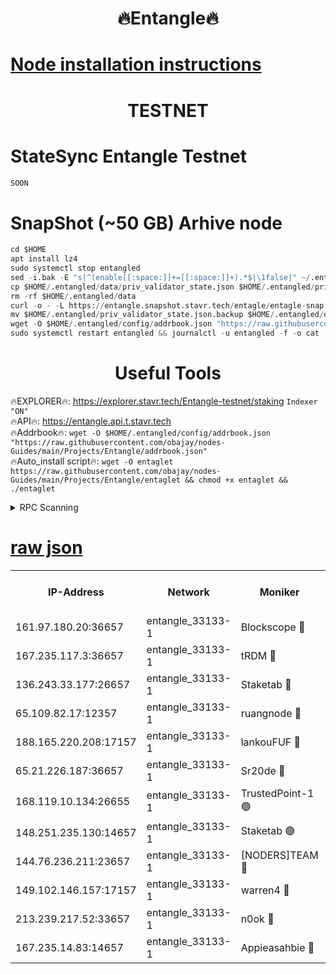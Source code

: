 <h1 align="center"> 🔥Entangle🔥</h1>

[Node installation instructions](https://github.com/obajay/nodes-Guides/tree/main/Projects/Entangle)
=

<h1 align="center"> TESTNET</h1>

# StateSync Entangle Testnet
```python
SOON
```
# SnapShot (~50 GB) Arhive node
```python
cd $HOME
apt install lz4
sudo systemctl stop entangled
sed -i.bak -E "s|^(enable[[:space:]]+=[[:space:]]+).*$|\1false|" ~/.entangled/config/config.toml
cp $HOME/.entangled/data/priv_validator_state.json $HOME/.entangled/priv_validator_state.json.backup
rm -rf $HOME/.entangled/data
curl -o - -L https://entangle.snapshot.stavr.tech/entagle/entagle-snap.tar.lz4 | lz4 -c -d - | tar -x -C $HOME/.entangled --strip-components 2
mv $HOME/.entangled/priv_validator_state.json.backup $HOME/.entangled/data/priv_validator_state.json
wget -O $HOME/.entangled/config/addrbook.json "https://raw.githubusercontent.com/obajay/nodes-Guides/main/Projects/Entangle/addrbook.json"
sudo systemctl restart entangled && journalctl -u entangled -f -o cat
```
 <h1 align="center"> Useful Tools</h1>
 
🔥EXPLORER🔥: https://explorer.stavr.tech/Entangle-testnet/staking        `Indexer "ON"` \
🔥API🔥:      https://entangle.api.t.stavr.tech \
🔥Addrbook🔥: ```wget -O $HOME/.entangled/config/addrbook.json "https://raw.githubusercontent.com/obajay/nodes-Guides/main/Projects/Entangle/addrbook.json"``` \
🔥Auto_install script🔥:  `wget -O entaglet https://raw.githubusercontent.com/obajay/nodes-Guides/main/Projects/Entangle/entaglet && chmod +x entaglet && ./entaglet`


<details>
<summary>RPC Scanning</summary>

<h2 align="center"> We scan nodes in real time every 4 hours. And we provide the final result of RPC endpoints.
We cannot influence the operation of these nodes in any way. </h2>


```python
If Voting Power is higher than 0 --> then the Node is a validator of the network and may be subject to attack and be a potential threat to the chain.
```
```python
We marked such validators with a red symbol
```

</details>

[raw json](https://rpc-check.entangt.stavr.tech/entangt/rpc-entangt-result.json)
=


<table><tr><th>IP-Address</th><th>Network</th><th>Moniker</th><th>Latest Block Height</th><th>Earliest Block Height</th><th>Catching Up</th><th>Tx Index</th><th>Voting Power</th><th>Scan Time</th></tr><tr><td>161.97.180.20:36657</td><td>entangle_33133-1</td><td>Blockscope 🔴</td><td>2496355</td><td>1</td><td>False</td><td>off</td><td>309145299296670</td><td>2024-03-05T15:11:55.551207732UTC</td></tr><tr><td>167.235.117.3:36657</td><td>entangle_33133-1</td><td>tRDM 🔴</td><td>2496358</td><td>1</td><td>False</td><td>on</td><td>213658919669847</td><td>2024-03-05T15:12:12.958681030UTC</td></tr><tr><td>136.243.33.177:26657</td><td>entangle_33133-1</td><td>Staketab 🔴</td><td>2496357</td><td>660001</td><td>False</td><td>on</td><td>179761682337083</td><td>2024-03-05T15:12:07.164177967UTC</td></tr><tr><td>65.109.82.17:12357</td><td>entangle_33133-1</td><td>ruangnode 🔴</td><td>2496355</td><td>1312001</td><td>False</td><td>off</td><td>548162613961517</td><td>2024-03-05T15:11:55.923042070UTC</td></tr><tr><td>188.165.220.208:17157</td><td>entangle_33133-1</td><td>lankouFUF 🔴</td><td>2496356</td><td>1910001</td><td>False</td><td>off</td><td>330270734196017</td><td>2024-03-05T15:11:58.211687375UTC</td></tr><tr><td>65.21.226.187:36657</td><td>entangle_33133-1</td><td>Sr20de 🔴</td><td>2496355</td><td>2049001</td><td>False</td><td>off</td><td>29231279726565</td><td>2024-03-05T15:11:55.273442936UTC</td></tr><tr><td>168.119.10.134:26655</td><td>entangle_33133-1</td><td>TrustedPoint-1 🟢</td><td>2496358</td><td>2268001</td><td>False</td><td>off</td><td>0</td><td>2024-03-05T15:12:13.159315931UTC</td></tr><tr><td>148.251.235.130:14657</td><td>entangle_33133-1</td><td>Staketab 🟢</td><td>2496355</td><td>2272001</td><td>False</td><td>on</td><td>0</td><td>2024-03-05T15:11:54.896171724UTC</td></tr><tr><td>144.76.236.211:23657</td><td>entangle_33133-1</td><td>[NODERS]TEAM 🔴</td><td>2496357</td><td>2304001</td><td>False</td><td>off</td><td>26809168128005443</td><td>2024-03-05T15:12:06.950139208UTC</td></tr><tr><td>149.102.146.157:17157</td><td>entangle_33133-1</td><td>warren4 🔴</td><td>2496357</td><td>2327001</td><td>False</td><td>on</td><td>503328216228696</td><td>2024-03-05T15:12:06.723857865UTC</td></tr><tr><td>213.239.217.52:33657</td><td>entangle_33133-1</td><td>n0ok 🔴</td><td>2496358</td><td>2396358</td><td>False</td><td>off</td><td>46610735623846369</td><td>2024-03-05T15:12:10.369170592UTC</td></tr><tr><td>167.235.14.83:14657</td><td>entangle_33133-1</td><td>Appieasahbie 🔴</td><td>2496358</td><td>2436001</td><td>False</td><td>on</td><td>43265531257532309</td><td>2024-03-05T15:12:12.628277723UTC</td></tr></table>
